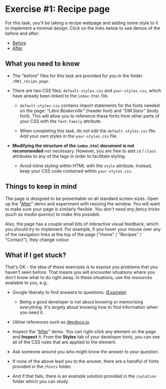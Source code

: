 # Exercise #1: Recipe page

For this task, you'll be taking a recipe webpage and adding some style to it to implement a minimal design. Click on the links below to see demos of the before and after:

- [Before](https://liam-web-demos.pages.dev/001_recipe_page/)
- [After](https://liam-web-demos.pages.dev/001_recipe_page/solution/)

## What you need to know

- The "before" files for this task are provided for you in the folder `/001_recipe_page`.

- There are two CSS files: `default-styles.css` and `your-styles.css`, which have already been linked to the `index.html` file. 

  - `default-styles.css` contains import statements for the fonts needed on the page: *"Libre Baskerville"* (header font) and *"DM Sans"* (body font). This will allow you to reference these fonts from other parts of your CSS with the `font-family` attribute.

  - When completing this task, do not edit the `default-styles.css` file. Add your own styles in the `your-styles.css` file.

- **Modifying the structure of the `index.html` document is not recommended** nor necessary. However, you are free to add `id` / `class` attributes to any of the tags in order to facilitate styling.

  - Avoid inline styling within HTML with the `style` attribute. Instead, keep your CSS code contained within `your-styles.css`.

## Things to keep in mind

The page is designed to be presentable on all standard screen sizes. Open up the "[After](https://liam-web-demos.pages.dev/001_recipe_page/solution/)" demo and experiment with resizing the window. You will want to make sure your page is similarly flexible. *You don't need any fancy tricks (such as media queries) to make this possible.*

Also, the page has a couple small bits of interactive visual feedback, which you should try to implement. For example, if you hover your mouse over any of the navigation links at the top of the page ("Home" / "Recipes" / "Contact"), they change colour.

## What if I get stuck? 

That's OK - the idea of these exercises is to expose you problems that you haven't seen before. That means you will encounter situations where you don't know what to do right away. In these situations, use the resources available to you, e.g.:

- Google liberally to find answers to questions. [(Example)](https://www.google.com/search?q=how+to+underline+text+css&oq=how+to+underline+text+css&gs_lcrp=EgZjaHJvbWUyBggAEEUYOTIMCAEQABgUGIcCGIAEMgcIAhAAGIAEMgcIAxAAGIAEMgcIBBAAGIAEMgcIBRAAGIAEMgcIBhAAGIAEMgcIBxAAGIAEMgYICBBFGDzSAQgxODY3ajBqMagCALACAA&sourceid=chrome&ie=UTF-8)

  -  Being a good developer is not about knowing or memorising everything. It's largely about knowing how to find information when you need it.

- Utilise references such as [devdocs.io](https://devdocs.io/).

- Inspect the "[After](https://liam-web-demos.pages.dev/001_recipe_page/solution/)" demo. You can right-click any element on the page and **Inspect** it. From the **Styles** tab of your developer tools, you can see all of the CSS rules that are applied to the element.

- Ask someone around you who might know the answer to your question.

- If none of the above lead you to the answer, there are a handful of hints provided in the `/hints` folder.

- And if that fails, there is an example solution provided in the `/solution` folder which you can study.